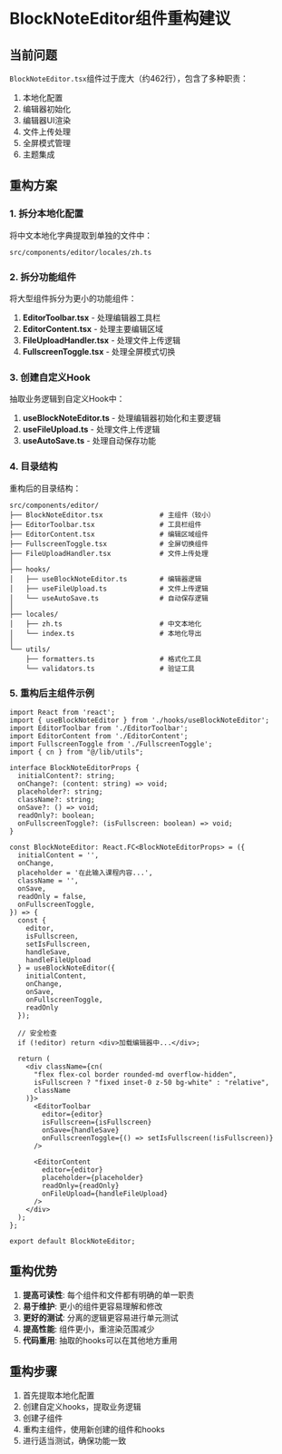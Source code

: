 # BlockNoteEditor组件重构建议

## 当前问题

`BlockNoteEditor.tsx`组件过于庞大（约462行），包含了多种职责：
1. 本地化配置
2. 编辑器初始化
3. 编辑器UI渲染
4. 文件上传处理
5. 全屏模式管理
6. 主题集成

## 重构方案

### 1. 拆分本地化配置

将中文本地化字典提取到单独的文件中：

```
src/components/editor/locales/zh.ts
```

### 2. 拆分功能组件

将大型组件拆分为更小的功能组件：

1. **EditorToolbar.tsx** - 处理编辑器工具栏
2. **EditorContent.tsx** - 处理主要编辑区域
3. **FileUploadHandler.tsx** - 处理文件上传逻辑
4. **FullscreenToggle.tsx** - 处理全屏模式切换

### 3. 创建自定义Hook

抽取业务逻辑到自定义Hook中：

1. **useBlockNoteEditor.ts** - 处理编辑器初始化和主要逻辑
2. **useFileUpload.ts** - 处理文件上传逻辑
3. **useAutoSave.ts** - 处理自动保存功能

### 4. 目录结构

重构后的目录结构：

```
src/components/editor/
├── BlockNoteEditor.tsx              # 主组件（较小）
├── EditorToolbar.tsx                # 工具栏组件
├── EditorContent.tsx                # 编辑区域组件
├── FullscreenToggle.tsx             # 全屏切换组件
├── FileUploadHandler.tsx            # 文件上传处理
│
├── hooks/
│   ├── useBlockNoteEditor.ts        # 编辑器逻辑
│   ├── useFileUpload.ts             # 文件上传逻辑
│   └── useAutoSave.ts               # 自动保存逻辑
│
├── locales/
│   ├── zh.ts                        # 中文本地化
│   └── index.ts                     # 本地化导出
│
└── utils/
    ├── formatters.ts                # 格式化工具
    └── validators.ts                # 验证工具
```

### 5. 重构后主组件示例

```tsx
import React from 'react';
import { useBlockNoteEditor } from './hooks/useBlockNoteEditor';
import EditorToolbar from './EditorToolbar';
import EditorContent from './EditorContent';
import FullscreenToggle from './FullscreenToggle';
import { cn } from "@/lib/utils";

interface BlockNoteEditorProps {
  initialContent?: string;
  onChange?: (content: string) => void;
  placeholder?: string;
  className?: string;
  onSave?: () => void;
  readOnly?: boolean;
  onFullscreenToggle?: (isFullscreen: boolean) => void;
}

const BlockNoteEditor: React.FC<BlockNoteEditorProps> = ({
  initialContent = '',
  onChange,
  placeholder = '在此输入课程内容...',
  className = '',
  onSave,
  readOnly = false,
  onFullscreenToggle,
}) => {
  const {
    editor,
    isFullscreen,
    setIsFullscreen,
    handleSave,
    handleFileUpload
  } = useBlockNoteEditor({
    initialContent,
    onChange,
    onSave,
    onFullscreenToggle,
    readOnly
  });

  // 安全检查
  if (!editor) return <div>加载编辑器中...</div>;

  return (
    <div className={cn(
      "flex flex-col border rounded-md overflow-hidden",
      isFullscreen ? "fixed inset-0 z-50 bg-white" : "relative",
      className
    )}>
      <EditorToolbar 
        editor={editor} 
        isFullscreen={isFullscreen}
        onSave={handleSave}
        onFullscreenToggle={() => setIsFullscreen(!isFullscreen)}
      />
      
      <EditorContent 
        editor={editor}
        placeholder={placeholder}
        readOnly={readOnly}
        onFileUpload={handleFileUpload}
      />
    </div>
  );
};

export default BlockNoteEditor;
```

## 重构优势

1. **提高可读性**: 每个组件和文件都有明确的单一职责
2. **易于维护**: 更小的组件更容易理解和修改
3. **更好的测试**: 分离的逻辑更容易进行单元测试
4. **提高性能**: 组件更小，重渲染范围减少
5. **代码重用**: 抽取的hooks可以在其他地方重用

## 重构步骤

1. 首先提取本地化配置
2. 创建自定义hooks，提取业务逻辑
3. 创建子组件
4. 重构主组件，使用新创建的组件和hooks
5. 进行适当测试，确保功能一致 